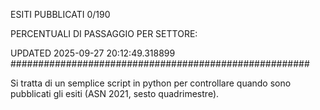 ESITI PUBBLICATI 0/190 

PERCENTUALI DI PASSAGGIO PER SETTORE:

UPDATED 2025-09-27 20:12:49.318899
###################################################### 

Si tratta di un semplice script in python per controllare quando sono pubblicati gli esiti (ASN 2021, sesto quadrimestre).


